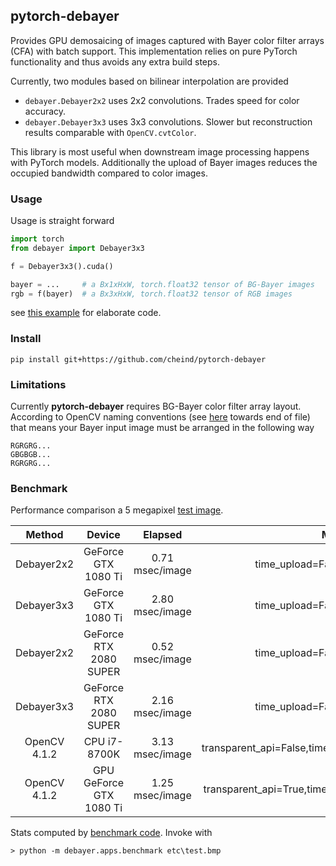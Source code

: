 ## pytorch-debayer

Provides GPU demosaicing of images captured with Bayer color filter arrays (CFA) with batch support. This implementation relies on pure PyTorch functionality and thus avoids any extra build steps.

Currently, two modules based on bilinear interpolation are provided
 - `debayer.Debayer2x2` uses 2x2 convolutions. Trades speed for color accuracy.
 - `debayer.Debayer3x3` uses 3x3 convolutions. Slower but reconstruction results comparable with `OpenCV.cvtColor`.

This library is most useful when downstream image processing happens with PyTorch models. Additionally the upload of Bayer images reduces the occupied bandwidth compared to color images.

### Usage
Usage is straight forward

```python
import torch
from debayer import Debayer3x3

f = Debayer3x3().cuda()

bayer = ...     # a Bx1xHxW, torch.float32 tensor of BG-Bayer images
rgb = f(bayer)  # a Bx3xHxW, torch.float32 tensor of RGB images
```

see [this example](debayer/apps/example.py) for elaborate code.

### Install
```
pip install git+https://github.com/cheind/pytorch-debayer
```

### Limitations

Currently **pytorch-debayer** requires BG-Bayer color filter array layout. According to OpenCV naming conventions (see [here](https://docs.opencv.org/4.2.0/de/d25/imgproc_color_conversions.html) towards end of file) that means your Bayer input image must be arranged in the following way
```
RGRGRG...
GBGBGB...
RGRGRG...
```

### Benchmark
Performance comparison a 5 megapixel [test image](etc/test.bmp).

Method | Device | Elapsed | Mode |
|:----:|:------:|:-------:|:----:|
| Debayer2x2 | GeForce GTX 1080 Ti | 0.71 msec/image | time_upload=False,batch_size=10 |
| Debayer3x3 | GeForce GTX 1080 Ti | 2.80 msec/image | time_upload=False,batch_size=10 |
| Debayer2x2 | GeForce RTX 2080 SUPER | 0.52 msec/image | time_upload=False,batch_size=10 |
| Debayer3x3 | GeForce RTX 2080 SUPER | 2.16 msec/image | time_upload=False,batch_size=10 |
| OpenCV 4.1.2 | CPU i7-8700K | 3.13 msec/image | transparent_api=False,time_upload=False,batch_size=10 |
| OpenCV 4.1.2 | GPU GeForce GTX 1080 Ti | 1.25 msec/image | transparent_api=True,time_upload=False,batch_size=10 |

Stats computed by [benchmark code](debayer/apps/benchmark.py). Invoke with

```
> python -m debayer.apps.benchmark etc\test.bmp
```
